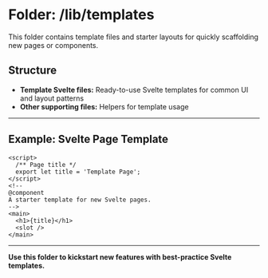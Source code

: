 # Folder: /lib/templates

This folder contains template files and starter layouts for quickly scaffolding new pages or components.

## Structure
- **Template Svelte files:** Ready-to-use Svelte templates for common UI and layout patterns
- **Other supporting files:** Helpers for template usage

---

## Example: Svelte Page Template
```svelte
<script>
  /** Page title */
  export let title = 'Template Page';
</script>
<!--
@component
A starter template for new Svelte pages.
-->
<main>
  <h1>{title}</h1>
  <slot />
</main>
```

---

**Use this folder to kickstart new features with best-practice Svelte templates.**
